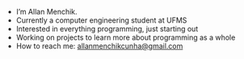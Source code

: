 - I’m Allan Menchik.
- Currently a computer engineering student at UFMS
- Interested in everything programming, just starting out
- Working on projects to learn more about programming as a whole
- How to reach me: allanmenchikcunha@gmail.com

<!---
Menchik/Menchik is a ✨ special ✨ repository because its `README.md` (this file) appears on your GitHub profile.
You can click the Preview link to take a look at your changes.
--->
